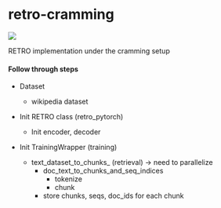 # retro-cramming

<a target="_blank" href="https://cookiecutter-data-science.drivendata.org/">
    <img src="https://img.shields.io/badge/CCDS-Project%20template-328F97?logo=cookiecutter" />
</a>

RETRO implementation under the cramming setup

#### Follow through steps

- Dataset
    - wikipedia dataset

- Init RETRO class (retro_pytorch)
    - Init encoder, decoder
- Init TrainingWrapper (training)
    - text_dataset_to_chunks_ (retrieval)  -> need to parallelize
        - doc_text_to_chunks_and_seq_indices
            - tokenize
            - chunk
        - store chunks, seqs, doc_ids for each chunk

